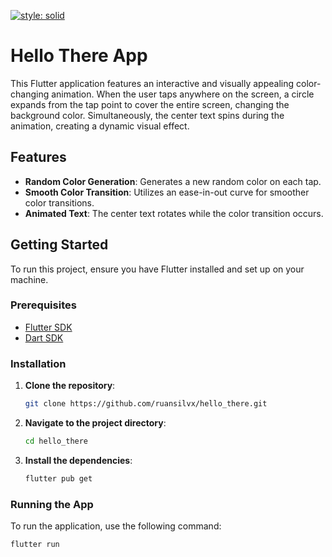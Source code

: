 [![style: solid](https://img.shields.io/badge/style-solid-orange)](https://pub.dev/packages/solid_lints)

# Hello There App

This Flutter application features an interactive and visually appealing color-changing animation. 
When the user taps anywhere on the screen, a circle expands from the tap point to cover the entire 
screen, changing the background color. Simultaneously, the center text spins during the animation, 
creating a dynamic visual effect.

## Features

- **Random Color Generation**: Generates a new random color on each tap.
- **Smooth Color Transition**: Utilizes an ease-in-out curve for smoother color transitions.
- **Animated Text**: The center text rotates while the color transition occurs.

## Getting Started

To run this project, ensure you have Flutter installed and set up on your machine.

### Prerequisites

- [Flutter SDK](https://flutter.dev/docs/get-started/install)
- [Dart SDK](https://dart.dev/get-dart)

### Installation

1. **Clone the repository**:
    ```sh
    git clone https://github.com/ruansilvx/hello_there.git
    ```

2. **Navigate to the project directory**:
    ```sh
    cd hello_there
    ```

3. **Install the dependencies**:
    ```sh
    flutter pub get
    ```

### Running the App

To run the application, use the following command:

```sh
flutter run
